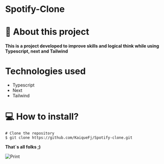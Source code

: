  # Spotify-Clone

# 📕 About this project

#### This is a project developed to improve skills and logical think while using Typescript, next and Tailwind

# Technologies used

- Typescript
- Next
- Tailwind

# 💻 How to install?

```
# Clone the repository
$ git clone https://github.com/KaiqueFj/Spotify-clone.git

```

**That´s all folks ;)**

![Print](https://user-images.githubusercontent.com/78966558/237009004-cf32a4da-5477-4c79-b07e-afe8585a40e9.jpg)
